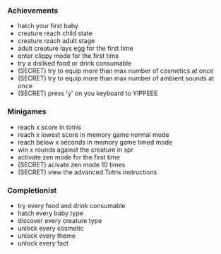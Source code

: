 ### Achievements
- hatch your first baby
- creature reach child state
- creature reach adult stage
- adult creature lays egg for the first time
- enter clippy mode for the first time
- try a disliked food or drink consumable
- (SECRET) try to equip more than max number of cosmetics at once
- (SECRET) try to equip more than max number of ambient sounds at once
- (SECRET) press 'y' on you keyboard to YIPPEEE

### Minigames
- reach x score in totris
- reach x lowest score in memory game normal mode
- reach below x seconds in memory game timed mode
- win x rounds against the creature in spr
- activate zen mode for the first time
- (SECRET) acivate zen mode 10 times
- (SECRET) view the advanced Totris instructions

### Completionist
- try every food and drink consumable
- hatch every baby type
- discover every creature type
- unlock every cosmetic
- unlock every theme
- unlock every fact

